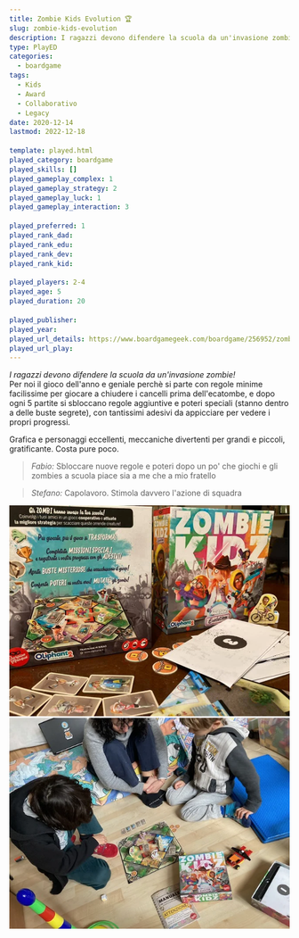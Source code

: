 ```yaml
---
title: Zombie Kids Evolution 🏆
slug: zombie-kids-evolution
description: I ragazzi devono difendere la scuola da un'invasione zombie!
type: PlayED
categories:
  - boardgame
tags:
  - Kids
  - Award
  - Collaborativo
  - Legacy
date: 2020-12-14
lastmod: 2022-12-18

template: played.html
played_category: boardgame
played_skills: []
played_gameplay_complex: 1
played_gameplay_strategy: 2
played_gameplay_luck: 1
played_gameplay_interaction: 3

played_preferred: 1
played_rank_dad: 
played_rank_edu:
played_rank_dev:
played_rank_kid: 

played_players: 2-4
played_age: 5
played_duration: 20

played_publisher: 
played_year: 
played_url_details: https://www.boardgamegeek.com/boardgame/256952/zombie-kidz-evolution
played_url_play: 
---
```


*I ragazzi devono difendere la scuola da un'invasione zombie!*  
Per noi il gioco dell'anno e geniale perchè si parte con regole minime facilissime per giocare a chiudere i cancelli prima dell'ecatombe, e dopo ogni 5 partite si sbloccano regole aggiuntive e poteri speciali (stanno dentro a delle buste segrete), con tantissimi adesivi da appicciare per vedere i propri progressi.

Grafica e personaggi eccellenti, meccaniche divertenti per grandi e piccoli, gratificante. Costa pure poco.

> *Fabio:*
> Sbloccare nuove regole e poteri dopo un po' che giochi e gli zombies a scuola piace sia a me che a mio fratello


> *Stefano:*
> Capolavoro. Stimola davvero l'azione di squadra

![](img/zombie_kidz.webp)
![](img/zombie_kidz2.webp)

